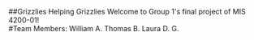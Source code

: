 ##Grizzlies Helping Grizzlies
Welcome to Group 1's final project of MIS 4200-01!
<br>
#Team Members:
William A.
Thomas B.
Laura D. G.